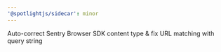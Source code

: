 ```yaml
---
'@spotlightjs/sidecar': minor
---
```


Auto-correct Sentry Browser SDK content type & fix URL matching with query string

